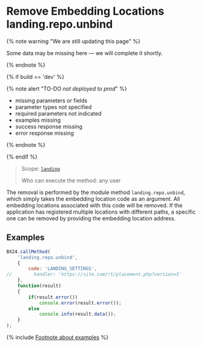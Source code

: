 # Remove Embedding Locations landing.repo.unbind

{% note warning "We are still updating this page" %}

Some data may be missing here — we will complete it shortly.

{% endnote %}

{% if build == 'dev' %}

{% note alert "TO-DO _not deployed to prod_" %}

- missing parameters or fields
- parameter types not specified
- required parameters not indicated
- examples missing
- success response missing
- error response missing

{% endnote %}

{% endif %}

> Scope: [`landing`](../../scopes/permissions.md)
>
> Who can execute the method: any user

The removal is performed by the module method `landing.repo.unbind`, which simply takes the embedding location code as an argument. All embedding locations associated with this code will be removed. If the application has registered multiple locations with different paths, a specific one can be removed by providing the embedding location address.

## Examples

```js
BX24.callMethod(
    'landing.repo.unbind',
    {
        code: 'LANDING_SETTINGS',
//        handler: 'https://site.com/rt/placement.php?version=3'
    },
    function(result)
    {
        if(result.error())
            console.error(result.error());
        else
            console.info(result.data());
    }
);
```

{% include [Footnote about examples](../../../_includes/examples.md) %}